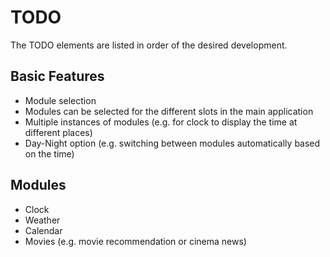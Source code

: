 # TODO
The TODO elements are listed in order of the desired development.

## Basic Features
- Module selection
 - Modules can be selected for the different slots in the main application
 - Multiple instances of modules (e.g. for clock to display the time at different places)
- Day-Night option (e.g. switching between modules automatically based on the time)

## Modules
- Clock
- Weather 
- Calendar
- Movies (e.g. movie recommendation or cinema news)
